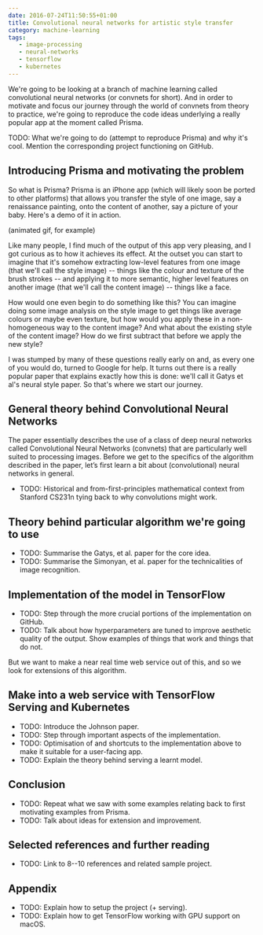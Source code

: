 ```yaml
---
date: 2016-07-24T11:50:55+01:00
title: Convolutional neural networks for artistic style transfer
category: machine-learning
tags:
   - image-processing
   - neural-networks
   - tensorflow
   - kubernetes
---
```


We're going to be looking at a branch of machine learning called
convolutional neural networks (or convnets for short). And in order to
motivate and focus our journey through the world of convnets from
theory to practice, we're going to reproduce the code ideas underlying
a really popular app at the moment called Prisma.


TODO: What we're going to do (attempt to reproduce Prisma) and why
it's cool. Mention the corresponding project functioning on GitHub.

## Introducing Prisma and motivating the problem

So what is Prisma? Prisma is an iPhone app (which will likely soon be
ported to other platforms) that allows you transfer the style of one
image, say a renaissance painting, onto the content of another, say a
picture of your baby. Here's a demo of it in action.

(animated gif, for example)

Like many people, I find much of the output of this app very pleasing,
and I got curious as to how it achieves its effect. At the outset you
can start to imagine that it's somehow extracting low-level features
from one image (that we'll call the style image) -- things like the
colour and texture of the brush strokes -- and applying it to more
semantic, higher level features on another image (that we'll call the
content image) -- things like a face.

How would one even begin to do something like this? You can imagine
doing some image analysis on the style image to get things like
average colours or maybe even texture, but how would you apply these
in a non-homogeneous way to the content image? And what about the
existing style of the content image? How do we first subtract that
before we apply the new style?

I was stumped by many of these questions really early on and, as every
one of you would do, turned to Google for help. It turns out there is
a really popular paper that explains exactly how this is done: we'll
call it Gatys et al's neural style paper. So that's where we start our
journey.

## General theory behind Convolutional Neural Networks

The paper essentially describes the use of a class of deep neural
networks called Convolutional Neural Networks (convnets) that are
particularly well suited to processing images. Before we get to the
specifics of the algorithm described in the paper, let’s first learn a
bit about (convolutional) neural networks in general.

- TODO: Historical and from-first-principles mathematical context from
  Stanford CS231n tying back to why convolutions might work.

## Theory behind particular algorithm we're going to use

- TODO: Summarise the Gatys, et al. paper for the core idea.
- TODO: Summarise the Simonyan, et al. paper for the technicalities of
  image recognition.

## Implementation of the model in TensorFlow

- TODO: Step through the more crucial portions of the implementation
  on GitHub.
- TODO: Talk about how hyperparameters are tuned to improve aesthetic
  quality of the output. Show examples of things that work and things
  that do not.

But we want to make a near real time web service out of this, and so
we look for extensions of this algorithm.

## Make into a web service with TensorFlow Serving and Kubernetes

- TODO: Introduce the Johnson paper.
- TODO: Step through important aspects of the implementation.
- TODO: Optimisation of and shortcuts to the implementation above to
  make it suitable for a user-facing app.
- TODO: Explain the theory behind serving a learnt model.

## Conclusion

- TODO: Repeat what we saw with some examples relating back to first
  motivating examples from Prisma.
- TODO: Talk about ideas for extension and improvement.


## Selected references and further reading

- TODO: Link to 8--10 references and related sample project.

## Appendix

- TODO: Explain how to setup the project (+ serving).
- TODO: Explain how to get TensorFlow working with GPU support on
  macOS.
